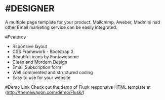 #DESIGNER
=====
A multiple page template for your product. Mailchimp, Aweber, Madmini nad other Email marketing service can be easily integrated. 

#Features

- Rsponsive layout
- CSS Framework - Bootstrap 3
- Beautiful icons by Fontawesome
- Clean and Mordern Design
- Email Subscription form
- Well commented and structured coding
- Easy to use for your website


#Demo Link
Check out the demo of Flusk responsive HTML template at (http://themewagon.com/demo/Flusk/)





